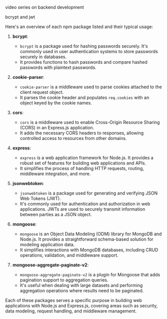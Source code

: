 video series on backend development


bcrypt and jwt

Here's an overview of each npm package listed and their typical usage:

1. **bcrypt**:
   - `bcrypt` is a package used for hashing passwords securely. It's commonly used in user authentication systems to store passwords securely in databases.
   - It provides functions to hash passwords and compare hashed passwords with plaintext passwords.

2. **cookie-parser**:
   - `cookie-parser` is a middleware used to parse cookies attached to the client request object. 
   - It parses the cookie header and populates `req.cookies` with an object keyed by the cookie names.

3. **cors**:
   - `cors` is a middleware used to enable Cross-Origin Resource Sharing (CORS) in an Express.js application.
   - It adds the necessary CORS headers to responses, allowing controlled access to resources from other domains.

4. **express**:
   - `express` is a web application framework for Node.js. It provides a robust set of features for building web applications and APIs.
   - It simplifies the process of handling HTTP requests, routing, middleware integration, and more.

5. **jsonwebtoken**:
   - `jsonwebtoken` is a package used for generating and verifying JSON Web Tokens (JWT).
   - It's commonly used for authentication and authorization in web applications. JWTs are used to securely transmit information between parties as a JSON object.

6. **mongoose**:
   - `mongoose` is an Object Data Modeling (ODM) library for MongoDB and Node.js. It provides a straightforward schema-based solution for modeling application data.
   - It simplifies interactions with MongoDB databases, including CRUD operations, validation, and middleware support.

7. **mongoose-aggregate-paginate-v2**:
   - `mongoose-aggregate-paginate-v2` is a plugin for Mongoose that adds pagination support to aggregation queries.
   - It's useful when dealing with large datasets and performing aggregation operations where results need to be paginated.

Each of these packages serves a specific purpose in building web applications with Node.js and Express.js, covering areas such as security, data modeling, request handling, and middleware management.